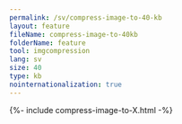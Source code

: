 ```yaml
---
permalink: /sv/compress-image-to-40-kb
layout: feature
fileName: compress-image-to-40kb
folderName: feature
tool: imgcompression
lang: sv
size: 40
type: kb
nointernationalization: true
---
```

{%- include compress-image-to-X.html -%}       
